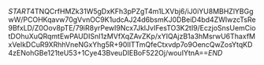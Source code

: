 $START$4TNQCrfHMZk31W5gDxKFh3pPZgT4m1LXVbj6/iJ0iYU8MBHZlYBGgwW/PCOHKqavw70gVvnOC9K1udcAJ24d6bsmKJ0DBeiD4bd4ZWIwzcTsRe9BfxLD/Z0Oov8pTE/79iR8yrPewI9Ncx7JklJvIFesTO3K2tI9/EczjoSnsUemCiotDOhuXuQRqmtEwPAUDISnI1zMVfXqZAvZKp/xYIQAjzB1a3hMsrwU6ThaxfMxVelkDCuR9XRhhVneNGxYhg5R+90IITTmQfeCtxvdp7o9OencQwZosYtqKD4zENohGBe121teU53+1Cye43BveuDIEBoF522Oj/wouIYtnA==$END$